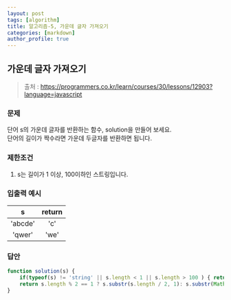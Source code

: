 ```yaml
---
layout: post
tags: [algorithm]
title: 알고리즘-5, 가운데 글자 가져오기
categories: [markdown]
author_profile: true
---
```


## 가운데 글자 가져오기
> 출처 : <https://programmers.co.kr/learn/courses/30/lessons/12903?language=javascript>

### 문제  
단어 s의 가운데 글자를 반환하는 함수, solution을 만들어 보세요.  
단어의 길이가 짝수라면 가운데 두글자를 반환하면 됩니다.

### 제한조건  
1. s는 길이가 1 이상, 100이하인 스트링입니다.

### 입출력 예시 
| s | return |  
| :--: | :--: |  
| 'abcde' | 'c' | 
| 'qwer'	| 'we' |  

### 답안  
``` javascript
function solution(s) {
    if(typeof(s) != 'string' || s.length < 1 || s.length > 100 ) { return false; }
    return s.length % 2 == 1 ? s.substr(s.length / 2, 1): s.substr(Math.floor(s.length/2 - 1), 2);
}
```
